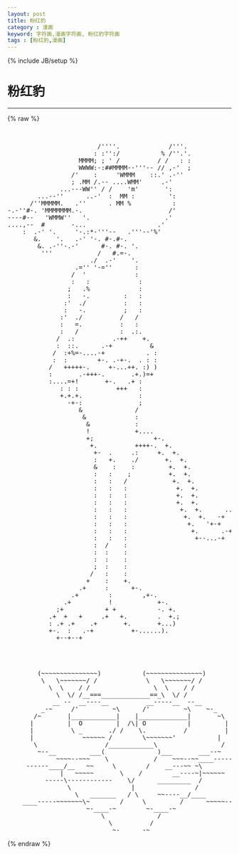 ```yaml
---
layout: post
title: 粉红豹
category : 漫画
keyword: 字符画,漫画字符画, 粉红豹字符画
tags : [粉红豹,漫画]
---
```

{% include JB/setup %}
# 粉红豹
---
{% raw %}
<pre>


                        /&#039;&#039;&#039;&#039;.             /&#039;&#039;&#039;.
                       : :&#039;&#039;:/           % /&#039;&#039;.&#039;.
                   MMMM; ; &#039; /          / /   : :
                   WWWW:-:##MMMM--&#039;&#039;&#039;-- // ,-&#039;  ;
                 /&#039;    :     &#039;WMMM    ::.&#039; .-&#039;&#039;
                 ; .MM /.-- ....WMM&#039;     .-&#039;
              ...---WW&#039;&#039; / /    &#039;m&#039;       &#039;:
        ...--&#039;&#039;      ..-&#039;  :  MM :         &#039;:
      /&#039;&#039;MMMMM.   .&#039;&#039;      . MM %           :
-.-&#039;&#039;#-. &#039;MMMMMMM.-.                       /&#039;
----#--   &#039;WMMW&#039;&#039;   &#039;.                    .&#039;
....,--  #       -...                   .&#039;
    :  .-&#039; &#039;.     &#039;-.:*-&#039;&#039;&#039;--   .&#039;&#039;&#039;--&#039;%&#039;
       &amp;.    &#039;.   .-&#039; &#039;-. #-.#-.
        &amp;. .-&#039;&#039;-.-&#039;      #-. #-. &#039;.
         &#039;&#039;&#039;            /   #.=-.
                      ./  .-&#039;    &#039;.
                  .=&#039;&#039; &#039;-=&#039;&#039;      :
                 /  &#039;             :
                 :   :             :
                ;   .%             :
                :   -.         :   :
               :&#039;  ./          :   :
               :   -.          ;   :
              :&#039;  ./          /   /
              :   =.          :   :
              :   /           :  .:.
             /  .:          .-++    +.
             :  ::.      .-+          &amp;
            /  :+%=-....-+           . :
            :  :        +-. .-+-.  . : :
           /   +++++-.     +-...++. :) )
           :       .-+++-.       .+.)=+
           :....=+!       +-.   .+ :
              : : :          +++   :
              +.+.+.               :
                -+-:               ;
                   &amp;              /
                    &amp;             :
                     &amp;            :
                     !            +....
                     +;                +-.
                      +.          ++++-.  +.
                       +-  .     .:     +.  +.
                       :   +.    ./       +.  +.
                       &amp;    :    :         +.  +.
                       :   :    ;          +.  +.
                       :   :   /            +.  +.
                       :   :   :             +.  +.
                       :   :   :             +.  +.
                       :   :   :             +.  +.
                       :   :   :              +.  +.      ..
                       :   :   :               +.  +.   -+  )
                       :   :   :                +.   &#039;+-+   /
                       :   :   :                 +.      .-+
                       :   :   :                  +--...-+
                       :  /    :
                       :  :    :
                       :  :    :
                       ;  :    :
                      /   :    :
                     +    :    +.
                   .+     :      +-.
                 .+        :        ,+-.
               .+          !            +-.
             ;+           + +           -. +.
           .+  +   +     .+   +.        .  +.;
           : .+ .+    .+       +.       +...)
           +-.  :   .-+          +-......).
             +--+--+




        (~~~~~~~~~~~~~~~)           (~~~~~~~~~~~~~~~)
         \   \~~~~~~~/ /             \   \~~~~~~~/ /
           \  \    / /                 \  \    / /
             \  \/ /__===_____________==_\  \/ /
            __ --  __----__          __-----__  --__
         _-~     /&#039;         ~\      /&#039;         ~\    ~-_
       /~       |____________|    |_____________|       ~\
      |         |  O         |  /\| O           |         |
      |          \ _       ./ /    \.          /          |
      |             ~~~~~~ /        \~~~~~~~&#039;           |
       \                  /____________\                 /
        ~--__         ___(              )___       ___--~
             ~~~~--~~~    \            /    ~~~--~~____------
     ------____/__   ~~     \        /    __---~~ ~\
              |   ~~~~~       \    /        __----~|~~~~~~
          -----\------------    \/      _________  /
                \                |                /
                  \   _______   / \     ~~----__/____
    ____-----~~~~~~~\~        /     \         /      ~~~~~---
                     ~-____-~        ~-____-~
                         \              /
                           \          /
                            ~-______-~                       -jurcy </pre>
{% endraw %}
